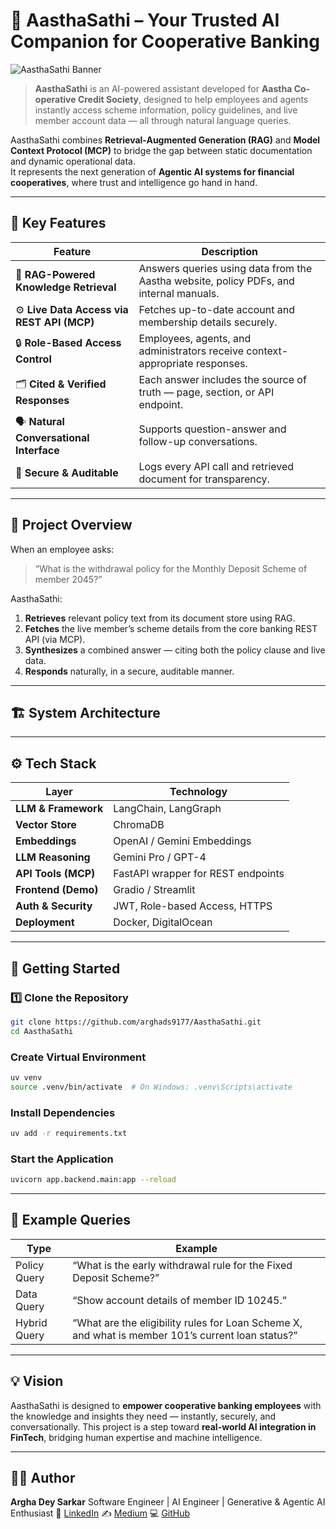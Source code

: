 # 🤖 AasthaSathi – Your Trusted AI Companion for Cooperative Banking

![AasthaSathi Banner](http://myaastha.in/wp-content/uploads/2021/06/slider1.jpg)

> **AasthaSathi** is an AI-powered assistant developed for **Aastha Co-operative Credit Society**, designed to help employees and agents instantly access scheme information, policy guidelines, and live member account data — all through natural language queries.

AasthaSathi combines **Retrieval-Augmented Generation (RAG)** and **Model Context Protocol (MCP)** to bridge the gap between static documentation and dynamic operational data.  
It represents the next generation of **Agentic AI systems for financial cooperatives**, where trust and intelligence go hand in hand.

---

## 🌟 Key Features

| Feature | Description |
|----------|--------------|
| 🧠 **RAG-Powered Knowledge Retrieval** | Answers queries using data from the Aastha website, policy PDFs, and internal manuals. |
| ⚙️ **Live Data Access via REST API (MCP)** | Fetches up-to-date account and membership details securely. |
| 🔒 **Role-Based Access Control** | Employees, agents, and administrators receive context-appropriate responses. |
| 🗂️ **Cited & Verified Responses** | Each answer includes the source of truth — page, section, or API endpoint. |
| 🗣️ **Natural Conversational Interface** | Supports question-answer and follow-up conversations. |
| 🧾 **Secure & Auditable** | Logs every API call and retrieved document for transparency. |

---

## 🧭 Project Overview

When an employee asks:

> “What is the withdrawal policy for the Monthly Deposit Scheme of member 2045?”

AasthaSathi:
1. **Retrieves** relevant policy text from its document store using RAG.  
2. **Fetches** the live member’s scheme details from the core banking REST API (via MCP).  
3. **Synthesizes** a combined answer — citing both the policy clause and live data.  
4. **Responds** naturally, in a secure, auditable manner.

---

## 🏗️ System Architecture


---

## ⚙️ Tech Stack

| Layer | Technology |
|-------|-------------|
| **LLM & Framework** | LangChain, LangGraph |
| **Vector Store** | ChromaDB |
| **Embeddings** | OpenAI / Gemini Embeddings |
| **LLM Reasoning** | Gemini Pro / GPT-4 |
| **API Tools (MCP)** | FastAPI wrapper for REST endpoints |
| **Frontend (Demo)** | Gradio / Streamlit |
| **Auth & Security** | JWT, Role-based Access, HTTPS |
| **Deployment** | Docker, DigitalOcean |

---


## 🚀 Getting Started

### 1️⃣ Clone the Repository
```bash
git clone https://github.com/arghads9177/AasthaSathi.git
cd AasthaSathi
```

### Create Virtual Environment
```bash
uv venv
source .venv/bin/activate  # On Windows: .venv\Scripts\activate
```
### Install Dependencies
```bash
uv add -r requirements.txt
```
### Start the Application
```bash
uvicorn app.backend.main:app --reload
```
---

## 🧩 Example Queries

| Type         | Example                                                                                           |
| ------------ | ------------------------------------------------------------------------------------------------- |
| Policy Query | “What is the early withdrawal rule for the Fixed Deposit Scheme?”                                 |
| Data Query   | “Show account details of member ID 10245.”                                                        |
| Hybrid Query | “What are the eligibility rules for Loan Scheme X, and what is member 101’s current loan status?” |

---

## 💡 Vision

AasthaSathi is designed to **empower cooperative banking employees** with the knowledge and insights they need — instantly, securely, and conversationally.
This project is a step toward **real-world AI integration in FinTech**, bridging human expertise and machine intelligence.

---

## 🧑‍💻 Author

**Argha Dey Sarkar**
Software Engineer | AI Engineer | Generative & Agentic AI Enthusiast
🔗 [LinkedIn](www.linkedin.com/in/argha-deysarkar-data-scientist)
✍️ [Medium](https://medium.com/@email2argha)
💻 [GitHub](https://github.com/arghads9177/)
